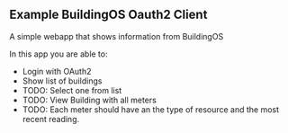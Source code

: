 ## Example BuildingOS Oauth2 Client
A simple webapp that shows information from BuildingOS

In this app you are able to:
- Login with OAuth2
- Show list of buildings
- TODO: Select one from list
- TODO: View Building with all meters
- TODO: Each meter should have an the type of resource and the most recent reading. 
